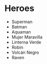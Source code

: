 # Heroes

* Superman
* Batman
* Aquaman
* Mujer Maravilla
* Linterna Verde
* Robin
* Volcán Negro
* Raven
